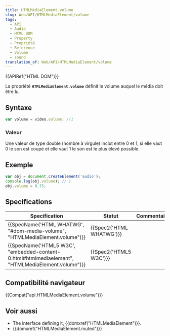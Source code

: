 ```yaml
---
title: HTMLMediaElement.volume
slug: Web/API/HTMLMediaElement/volume
tags:
  - API
  - Audio
  - HTML DOM
  - Property
  - Propriété
  - Reference
  - Volume
  - sound
translation_of: Web/API/HTMLMediaElement/volume
---
```

{{APIRef("HTML DOM")}}

La propriété **`HTMLMediaElement.volume`** définit le volume auquel le média doit être lu.

## Syntaxe

```js
var volume = video.volume; //1
```

### Valeur

Une valeur de type double (nombre à virgule) inclut entre 0 et 1, si elle vaut 0 le son est coupé et elle vaut 1 le son est le plus élevé possible.

## Exemple

```js
var obj = document.createElement('audio');
console.log(obj.volume); // 1
obj.volume = 0.75;
```

## Specifications

| Specification                                                                                                                    | Statut                           | Commentaire |
| -------------------------------------------------------------------------------------------------------------------------------- | -------------------------------- | ----------- |
| {{SpecName('HTML WHATWG', "#dom-media-volume", "HTMLMediaElement.volume")}}                             | {{Spec2('HTML WHATWG')}} |             |
| {{SpecName('HTML5 W3C', "embedded-content-0.html#htmlmediaelement", "HTMLMediaElement.volume")}} | {{Spec2('HTML5 W3C')}}     |             |

## Compatibilité navigateur

{{Compat("api.HTMLMediaElement.volume")}}

## Voir aussi

- The interface defining it, {{domxref("HTMLMediaElement")}}.
- {{domxref("HTMLMediaElement.muted")}}
